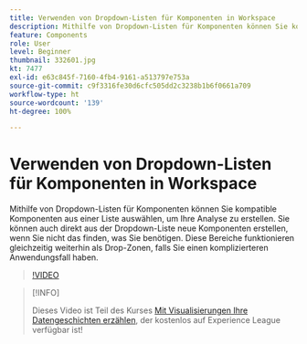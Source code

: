 ```yaml
---
title: Verwenden von Dropdown-Listen für Komponenten in Workspace
description: Mithilfe von Dropdown-Listen für Komponenten können Sie kompatible Komponenten aus einer Liste auswählen, um Ihre Analyse zu erstellen. Sie können auch direkt aus der Dropdown-Liste neue Komponenten erstellen, wenn Sie nicht das finden, was Sie benötigen. Diese Bereiche funktionieren gleichzeitig weiterhin als Drop-Zonen, falls Sie einen komplizierteren Anwendungsfall haben.
feature: Components
role: User
level: Beginner
thumbnail: 332601.jpg
kt: 7477
exl-id: e63c845f-7160-4fb4-9161-a513797e753a
source-git-commit: c9f3316fe30d6cfc505dd2c3238b1b6f0661a709
workflow-type: ht
source-wordcount: '139'
ht-degree: 100%

---
```


# Verwenden von Dropdown-Listen für Komponenten in Workspace

Mithilfe von Dropdown-Listen für Komponenten können Sie kompatible Komponenten aus einer Liste auswählen, um Ihre Analyse zu erstellen. Sie können auch direkt aus der Dropdown-Liste neue Komponenten erstellen, wenn Sie nicht das finden, was Sie benötigen. Diese Bereiche funktionieren gleichzeitig weiterhin als Drop-Zonen, falls Sie einen komplizierteren Anwendungsfall haben.

>[!VIDEO](https://video.tv.adobe.com/v/332601/?quality=12&learn=on)

>[!INFO]
>
> Dieses Video ist Teil des Kurses [Mit Visualisierungen Ihre Datengeschichten erzählen](https://experienceleague.adobe.com/?recommended=Analytics-U-1-2021.1.visualizations&amp;lang=de), der kostenlos auf Experience League verfügbar ist!
